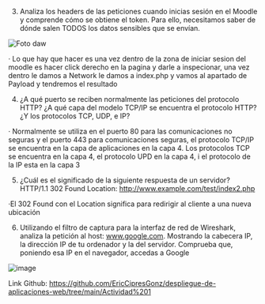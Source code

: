 
3. Analiza los headers de las peticiones cuando inicias sesión en el Moodle y comprende
cómo se obtiene el token. Para ello, necesitamos saber de dónde salen TODOS los
datos sensibles que se envían.

![Foto daw](https://github.com/EricCipresGonz/despliegue-de-aplicaciones-web/assets/144775307/13c41654-64c0-41b7-b74d-3875c0caf3e9)

· Lo que hay que hacer es una vez dentro de la zona de iniciar sesion del moodle es hacer click derecho en la pagina y darle a inspecionar, una vez dentro le damos a Network le damos a index.php y vamos al apartado de Payload y tendremos el resultado


4. ¿A qué puerto se reciben normalmente las peticiones del protocolo HTTP? ¿A qué
capa del modelo TCP/IP se encuentra el protocolo HTTP? ¿Y los protocolos TCP,
UDP, e IP?

· Normalmente se utiliza en el puerto 80 para las comunicaciones no seguras y el puerto 443 para comunicaciones seguras, el protocolo TCP/IP se encuentra en la capa de aplicaciones en la capa 4. Los protocolos TCP se encuentra en la capa 4, el protocolo UPD en la capa 4, i el protocolo de la IP esta en la capa 3

5. ¿Cuál es el significado de la siguiente respuesta de un servidor?
HTTP/1.1 302 Found
Location: http://www.example.com/test/index2.php

·El 302 Found con el Location significa para redirigir al cliente a una nueva ubicación

6. Utilizando el filtro de captura para la interfaz de red de Wireshark, analiza la petición
al host: www.google.com. Mostrando la cabecera IP, la dirección IP de tu ordenador y
la del servidor. Comprueba que, poniendo esa IP en el navegador, accedas a Google

![image](https://github.com/EricCipresGonz/despliegue-de-aplicaciones-web/assets/144775307/a69ee329-5cce-4dc6-a78d-31538ef90d4b)

Link Github:
https://github.com/EricCipresGonz/despliegue-de-aplicaciones-web/tree/main/Actividad%201
